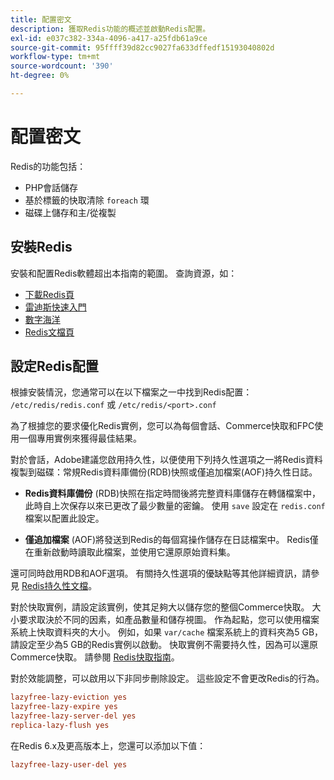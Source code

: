 ```yaml
---
title: 配置密文
description: 獲取Redis功能的概述並啟動Redis配置。
exl-id: e037c382-334a-4096-a417-a25fdb61a9ce
source-git-commit: 95ffff39d82cc9027fa633dffedf15193040802d
workflow-type: tm+mt
source-wordcount: '390'
ht-degree: 0%

---
```


# 配置密文

Redis的功能包括：

- PHP會話儲存
- 基於標籤的快取清除 `foreach` 環
- 磁碟上儲存和主/從複製

## 安裝Redis

安裝和配置Redis軟體超出本指南的範圍。 查詢資源，如：

- [下載Redis頁](https://redis.io/download)
- [雷迪斯快速入門](https://redis.io/docs/getting-started/)
- [數字海洋](https://www.digitalocean.com/community/tutorials/how-to-install-and-use-redis)
- [Redis文檔頁](https://redis.io/docs)

## 設定Redis配置

根據安裝情況，您通常可以在以下檔案之一中找到Redis配置： `/etc/redis/redis.conf` 或 `/etc/redis/<port>.conf`

為了根據您的要求優化Redis實例，您可以為每個會話、Commerce快取和FPC使用一個專用實例來獲得最佳結果。

對於會話，Adobe建議您啟用持久性，以便使用下列持久性選項之一將Redis資料複製到磁碟：常規Redis資料庫備份(RDB)快照或僅追加檔案(AOF)持久性日誌。

- **Redis資料庫備份** (RDB)快照在指定時間後將完整資料庫儲存在轉儲檔案中，此時自上次保存以來已更改了最少數量的密鑰。 使用 `save` 設定在 `redis.conf` 檔案以配置此設定。

- **僅追加檔案** (AOF)將發送到Redis的每個寫操作儲存在日誌檔案中。 Redis僅在重新啟動時讀取此檔案，並使用它還原原始資料集。

還可同時啟用RDB和AOF選項。 有關持久性選項的優缺點等其他詳細資訊，請參見 [Redis持久性文檔](https://redis.io/topics/persistence)。

對於快取實例，請設定該實例，使其足夠大以儲存您的整個Commerce快取。 大小要求取決於不同的因素，如產品數量和儲存視圖。 作為起點，您可以使用檔案系統上快取資料夾的大小。 例如，如果 `var/cache` 檔案系統上的資料夾為5 GB，請設定至少為5 GB的Redis實例以啟動。 快取實例不需要持久性，因為可以還原Commerce快取。 請參閱 [Redis快取指南](https://redis.io/docs/manual/eviction/)。

對於效能調整，可以啟用以下非同步刪除設定。 這些設定不會更改Redis的行為。

```ini
lazyfree-lazy-eviction yes
lazyfree-lazy-expire yes
lazyfree-lazy-server-del yes
replica-lazy-flush yes
```

在Redis 6.x及更高版本上，您還可以添加以下值：

```ini
lazyfree-lazy-user-del yes
```
